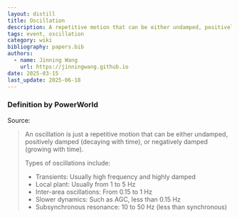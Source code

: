 ```yaml
---
layout: distill
title: Oscillation
description: A repetitive motion that can be either undamped, positively damped, or negatively damped.
tags: event, oscillation
category: wiki
bibliography: papers.bib
authors:
  - name: Jinning Wang
    url: https://jinningwang.github.io
date: 2025-03-15
last_update: 2025-06-18
---
```


### Definition by PowerWorld

Source: <d-cite key="powerworld2020oscillations"></d-cite>

> An oscillation is just a repetitive motion that can be either undamped, positively damped (decaying with time), or negatively damped (growing with time).
>
> Types of oscillations include:
>
> - Transients: Usually high frequency and highly damped
> - Local plant: Usually from 1 to 5 Hz
> - Inter-area oscillations: From 0.15 to 1 Hz
> - Slower dynamics: Such as AGC, less than 0.15 Hz
> - Subsynchronous resonance: 10 to 50 Hz (less than synchronous)
